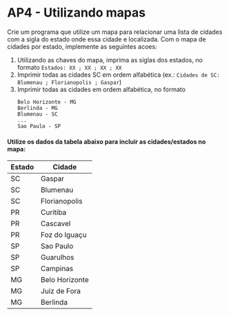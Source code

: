 # AP4 - Utilizando mapas

Crie um programa que utilize um mapa para relacionar uma lista de cidades com a sigla do estado onde essa cidade e
localizada. Com o mapa de cidades por estado, implemente as seguintes acoes:

1. Utilizando as chaves do mapa, imprima as siglas dos estados, no formato `Estados: XX ; XX ; XX ; XX`
2. Imprimir todas as cidades SC em ordem alfabética (ex.: `Cidades de SC: Blumenau ; Florianopolis ; Gaspar`)
3. Imprimir todas as cidades em ordem alfabética, no formato
   ```
   Belo Horizonte - MG  
   Berlinda - MG  
   Blumenau - SC  
   ...  
   Sao Paulo - SP
   ``` 

#### Utilize os dados da tabela abaixo para incluir as cidades/estados no mapa:

| Estado | Cidade         |
|--------|----------------|
| SC     | Gaspar         |
| SC     | Blumenau       |
| SC     | Florianopolis  |
| PR     | Curitiba       |
| PR     | Cascavel       |
| PR     | Foz do Iguaçu  |
| SP     | Sao Paulo      |
| SP     | Guarulhos      |
| SP     | Campinas       |
| MG     | Belo Horizonte |
| MG     | Juiz de Fora   |
| MG     | Berlinda       |
